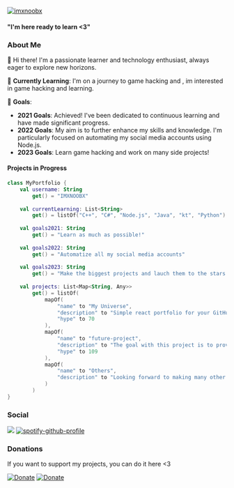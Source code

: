 [![imxnoobx](https://cdn.discordapp.com/attachments/760822494419484672/839565660190408704/PicsArt_08-20-11.03.26.png)](https://imxnoobx.com) 


#### "I'm here ready to learn <3"

### About Me

👋 Hi there! I'm a passionate learner and technology enthusiast, always eager to explore new horizons.

🌱 **Currently Learning**: I'm on a journey to game hacking and , im interested in game hacking and learning.

🚀 **Goals**:

- **2021 Goals**: Achieved! I've been dedicated to continuous learning and have made significant progress.
- **2022 Goals**: My aim is to further enhance my skills and knowledge. I'm particularly focused on automating my social media accounts using Node.js.
- **2023 Goals**: Learn game hacking and work on many side projects!

#### Projects in Progress

```kt
class MyPortfolio {
    val username: String
        get() = "IMXNOOBX"
    
    val currentLearning: List<String>
        get() = listOf("C++", "C#", "Node.js", "Java", "kt", "Python")
    
    val goals2021: String
        get() = "Learn as much as possible!"
    
    val goals2022: String
        get() = "Automatize all my social media accounts"
        
    val goals2023: String
        get() = "Make the biggest projects and lauch them to the stars!"
   
    val projects: List<Map<String, Any>>
        get() = listOf(
            mapOf(
                "name" to "My Universe",
                "description" to "Simple react portfolio for your GitHub repository",
                "hype" to 70
            ),
            mapOf(
                "name" to "future-project",
                "description" to "The goal with this project is to provide a series of services made from scratch",
                "hype" to 109
            ),
            mapOf(
                "name" to "Others",
                "description" to "Looking forward to making many other projects and expanding my knowledge with it."
            )
        )
}

```

### Social

[![](https://discord.c99.nl/widget/theme-4/652969127756955658.png)]()
[![spotify-github-profile](https://spotify-github-profile.vercel.app/api/view?uid=omiq07qfvusohy44bcpffdyua&cover_image=true&theme=natemoo-re&bar_color=53b14f&bar_color_cover=true)](https://spotify-github-profile.vercel.app/api/view?uid=omiq07qfvusohy44bcpffdyua&redirect=true)

### Donations

If you want to support my projects, you can do it here <3

[![Donate](https://img.shields.io/badge/PayPal-00457C?style=for-the-badge&logo=paypal&logoColor=white)](imxnoobx@gmail.com) [![Donate](https://img.shields.io/badge/Buy_Me_A_Coffee-FFDD00?style=for-the-badge&logo=buy-me-a-coffee&logoColor=black)]()